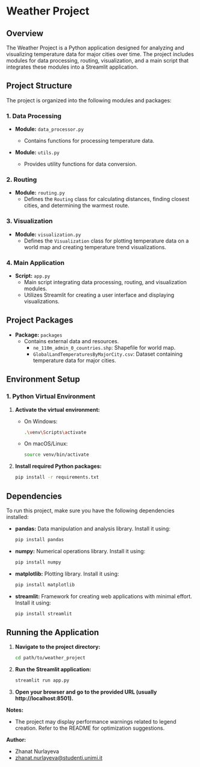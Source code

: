 # Weather Project

## Overview

The Weather Project is a Python application designed for analyzing and visualizing temperature data for major cities over time. The project includes modules for data processing, routing, visualization, and a main script that integrates these modules into a Streamlit application.

## Project Structure

The project is organized into the following modules and packages:

### 1. Data Processing

- **Module:** `data_processor.py`
  - Contains functions for processing temperature data.
  
- **Module:** `utils.py`
  - Provides utility functions for data conversion.

### 2. Routing

- **Module:** `routing.py`
  - Defines the `Routing` class for calculating distances, finding closest cities, and determining the warmest route.

### 3. Visualization

- **Module:** `visualization.py`
  - Defines the `Visualization` class for plotting temperature data on a world map and creating temperature trend visualizations.

### 4. Main Application

- **Script:** `app.py`
  - Main script integrating data processing, routing, and visualization modules.
  - Utilizes Streamlit for creating a user interface and displaying visualizations.

## Project Packages

- **Package:** `packages`
  - Contains external data and resources.
    - `ne_110m_admin_0_countries.shp`: Shapefile for world map.
    - `GlobalLandTemperaturesByMajorCity.csv`: Dataset containing temperature data for major cities.

## Environment Setup

### 1. Python Virtual Environment

1. **Activate the virtual environment:**


   - On Windows:

     ```bash
     .\venv\Scripts\activate
     ```

   - On macOS/Linux:

     ```bash
     source venv/bin/activate
     ```

2. **Install required Python packages:**

   ```bash
   pip install -r requirements.txt

## Dependencies

To run this project, make sure you have the following dependencies installed:

- **pandas:** Data manipulation and analysis library. Install it using:

  ```bash
  pip install pandas
  
- **numpy:**  Numerical operations library. Install it using:

  ```bash
  pip install numpy

- **matplotlib:**  Plotting library. Install it using:

  ```bash
  pip install matplotlib

- **streamlit:**  Framework for creating web applications with minimal effort. Install it using:

  ```bash
  pip install streamlit

## Running the Application

1. **Navigate to the project directory:**

   ```bash
   cd path/to/weather_project

2. **Run the Streamlit application:**

   ```bash
   streamlit run app.py

3. **Open your browser and go to the provided URL (usually http://localhost:8501).**


**Notes:**

- The project may display performance warnings related to legend creation. Refer to the README for optimization suggestions.

**Author:**

- Zhanat Nurlayeva
- zhanat.nurlayeva@studenti.unimi.it
